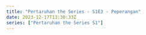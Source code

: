 ```yaml
---
title: "Pertaruhan the Series - S1E3 - Peperangan"
date: 2023-12-17T13:30:33Z
series: ["Pertaruhan the Series S1"]
---
```



<mux-player stream-type="on-demand"
  src="https://kp3d-my.sharepoint.com/personal/ryoo_kp3d_onmicrosoft_com/_layouts/15/download.aspx?share=ESP_lQtuHD5Mm5kuv3p8H0MBaKPyY_LSYBzMxVdzIutgwA" prefer-playback="mse" controls>
  </mux-player>
  
  
  <script src="https://cdn.jsdelivr.net/npm/@mux/mux-player"></script>
  
 <script type="application/ld+json">
 {
  "@context": "https://schema.org/",
  "@type": "VideoObject",
  "name": "Pertaruhan the Series - S1E3 - Peperangan",
  "contentUrl": "https://stream.mux.com/DnAGhhfV6D98THiOKzjcXZcT00KkTTFHP224zAT9HeDQ.m3u8",
  "thumbnailUrl": "https://www.themoviedb.org/t/p/original/zwsJRRmVozVZ1tDs8buIs97pCqm.jpg?width=314&fit_mode=preserve&time=25",
  "uploadDate": "2023-12-17T13:30:33Z",
}

</script>